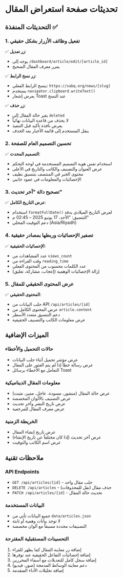 # تحديثات صفحة استعراض المقال

## التحديثات المنفذة ✅

### 1. تفعيل وظائف الأزرار بشكل حقيقي

✅ **زر تعديل**:
- يوجه إلى `/dashboard/article/edit/[article_id]`
- يمرر معرف المقال الصحيح

✅ **زر نسخ الرابط**:
- ينسخ الرابط الفعلي: `https://sabq.org/news/[slug]`
- يستخدم `navigator.clipboard.writeText()`
- يعرض إشعار Toast عند النسخ

✅ **زر حذف**:
- يغير حالة المقال إلى `deleted`
- لا يحذف من قاعدة البيانات نهائياً
- يعرض نافذة تأكيد قبل التنفيذ
- ينقل المستخدم إلى قائمة الأخبار بعد الحذف

### 2. تحسين التصميم العام للصفحة

✅ **التصميم المحدث**:
- استخدام نفس هوية التصميم المستخدمة في لوحة التحكم
- عرض العنوان والتصنيف والكاتب والتاريخ في الأعلى
- محتوى الخبر في المنتصف بتنسيق نظيف
- الإحصائيات والمعلومات في عمود جانبي

### 3. تصحيح دالة "آخر تحديث"

✅ **عرض التاريخ الكامل**:
- استخدام `formatFullDate()` لعرض التاريخ الميلادي بدقة
- التنسيق: "الأحد، 17 يونيو 2025 – 02:45 م"
- دعم التوقيت المحلي (Asia/Riyadh)

### 4. تصفير الإحصائيات وربطها بمصادر حقيقية

✅ **الإحصائيات الحقيقية**:
- عدد المشاهدات من `views_count`
- وقت القراءة من `reading_time`
- عدد الكلمات محسوب من المحتوى الفعلي
- إزالة الإحصائيات الوهمية (إعجاب، مشاركة، تعليق)

### 5. عرض المحتوى الحقيقي للمقال

✅ **المحتوى الحقيقي**:
- جلب البيانات من API `/api/articles/[id]`
- عرض المحتوى الكامل من `article.content`
- دعم التنسيق متعدد الأسطر
- عرض معلومات الكاتب والتصنيف الحقيقية

## الميزات الإضافية

### حالات التحميل والأخطاء
- عرض مؤشر تحميل أثناء جلب البيانات
- عرض رسالة خطأ إذا لم يتم العثور على المقال
- التعامل مع الأخطاء برسائل Toast

### معلومات المقال الديناميكية
- عرض حالة المقال (منشور، مسودة، عاجل، مميز، مثبت)
- عرض التصنيف بالألوان المخصصة
- عرض تاريخ النشر وآخر تحديث
- عرض معرف المقال للمرجعية

### الخريطة الزمنية
- عرض تاريخ إنشاء المقال
- عرض آخر تحديث (إذا كان مختلفاً عن تاريخ الإنشاء)
- عرض اسم الكاتب والتوقيت

## ملاحظات تقنية

### API Endpoints
- `GET /api/articles/[id]` - جلب مقال واحد
- `DELETE /api/articles` - حذف مقال (نقل للمحذوفات)
- `PATCH /api/articles/[id]` - تحديث حالة المقال

### البيانات المستخدمة
- جميع البيانات تأتي من `data/articles.json`
- لا توجد بيانات وهمية أو ثابتة
- التصنيفات محددة مسبقاً مع ألوان مخصصة

### التحسينات المستقبلية المقترحة
1. إضافة زر معاينة المقال كما يظهر للقراء
2. إضافة إحصائيات التفاعل الحقيقية عند توفرها
3. إضافة سجل كامل للتعديلات مع أسماء المحررين
4. دعم معاينة الوسائط المدمجة (صور، فيديو)
5. إضافة تحليلات الأداء المتقدمة 